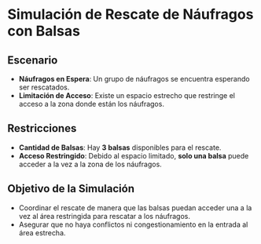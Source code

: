 # Simulación de Rescate de Náufragos con Balsas

## Escenario
- **Náufragos en Espera**: Un grupo de náufragos se encuentra esperando ser rescatados.
- **Limitación de Acceso**: Existe un espacio estrecho que restringe el acceso a la zona donde están los náufragos.

## Restricciones
- **Cantidad de Balsas**: Hay **3 balsas** disponibles para el rescate.
- **Acceso Restringido**: Debido al espacio limitado, **solo una balsa** puede acceder a la vez a la zona de los náufragos.

## Objetivo de la Simulación
- Coordinar el rescate de manera que las balsas puedan acceder una a la vez al área restringida para rescatar a los náufragos.
- Asegurar que no haya conflictos ni congestionamiento en la entrada al área estrecha.
